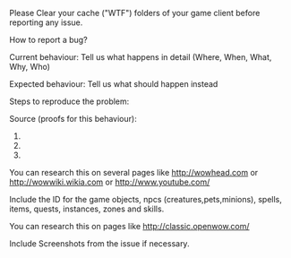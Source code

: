 Please Clear your cache ("WTF") folders of your game client before reporting any issue. 


How to report a bug?


Current behaviour: Tell us what happens in detail (Where, When, What, Why, Who)

Expected behaviour: Tell us what should happen instead

Steps to reproduce the problem:

Source (proofs for this behaviour):

1.

2.

3.

You can research this on several pages like http://wowhead.com or http://wowwiki.wikia.com or http://www.youtube.com/ 

Include the ID for the game objects, npcs (creatures,pets,minions), spells, items, quests, instances, zones and skills.

You can research this on pages like http://classic.openwow.com/

Include Screenshots from the issue if necessary.
